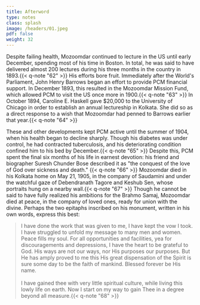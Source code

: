 ```yaml
---
title: Afterword
type: notes
class: splash
image: /headers/01.jpeg
pdf: false
weight: 32
---
```


Despite failing health, Mozoomdar continued to lecture in the US until early December, spending most of his time in Boston. In total, he was said to have delivered almost 200 lectures during his three months in the country in 1893.{{< q-note "62" >}} His efforts bore fruit. Immediately after the World's Parliament, John Henry Barrows began an effort to provide PCM financial support. In December 1893, this resulted in the Mozoomdar Mission Fund, which allowed PCM to visit the US once more in 1900.{{< q-note "63" >}} In October 1894, Caroline E. Haskell gave $20,000 to the University of Chicago in order to establish an annual lectureship in Kolkata. She did so as a direct response to a wish that Mozoomdar had penned to Barrows earlier that year.{{< q-note "64" >}}

These and other developments kept PCM active until the summer of 1904, when his health began to decline sharply. Though his diabetes was under control, he had contracted tuberculosis, and his deteriorating condition confined him to his bed by December.{{< q-note "65" >}} Despite this, PCM spent the final six months of his life in earnest devotion: his friend and biographer Suresh Chunder Bose described it as "the conquest of the love of God over sickness and death." {{< q-note "66" >}} Mozoomdar died in his Kolkata home on May 21, 1905, in the company of Saudamini and under the watchful gaze of Debendranath Tagore and Keshub Sen, whose portraits hung on a nearby wall.{{< q-note "67" >}} Though he cannot be said to have fully realized his ambitions for the Brahmo Samaj, Mozoomdar died at peace, in the company of loved ones, ready for union with the divine. Perhaps the two epitaphs inscribed on his monument, written in his own words, express this best:

> I have done the work that was given to me, I have kept the vow I took. I have struggled to unfold my message to many men and women. Peace fills my soul. For all opportunities and facilities, yea for discouragements and depressions, I have the heart to be grateful to God. His ways are not our ways, nor His purposes our purposes. But He has amply proved to me this His great dispensation of the Spirit is sure some day to be the faith of mankind. Blessed forever be His name.\
\
> I have gained thee with very little spiritual culture, while living this lowly life on earth. Now I start on my way to gain Thee in a degree beyond all measure.{{< q-note "68" >}}
